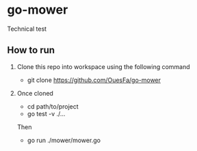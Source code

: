 # go-mower
Technical test

## How to run

1. Clone this repo into workspace using the following command
    - git clone https://github.com/OuesFa/go-mower
2. Once cloned 
    - cd path/to/project
    - go test -v ./... 
    
    Then 
    
    - go run ./mower/mower.go  